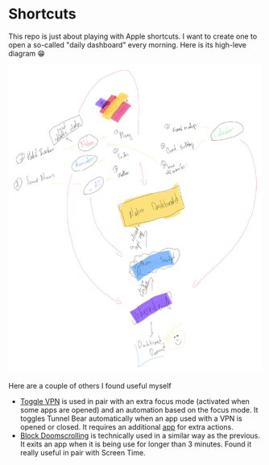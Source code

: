 # Shortcuts

This repo is just about playing with Apple shortcuts. I want to create one to open a so-called "daily dashboard" every
morning. Here is its high-leve diagram 😁

![diagram](../idea.jpg)

Here are a couple of others I found useful myself

* [Toggle VPN](/exports/toggle-vpn.shortcut) is used in pair with an extra focus mode (activated when some apps are
  opened) and an automation based on the focus mode. It toggles Tunnel Bear automatically when an app used with a VPN is
  opened or closed. It requires an additional [app](https://apps.apple.com/by/app/actions/id1586435171) for extra
  actions.
* [Block Doomscrolling](/exports/block-doomscrolling.shortcut) is technically used in a similar way as the previous. It
  exits an app when it is being use for longer than 3 minutes. Found it really useful in pair with Screen Time.
